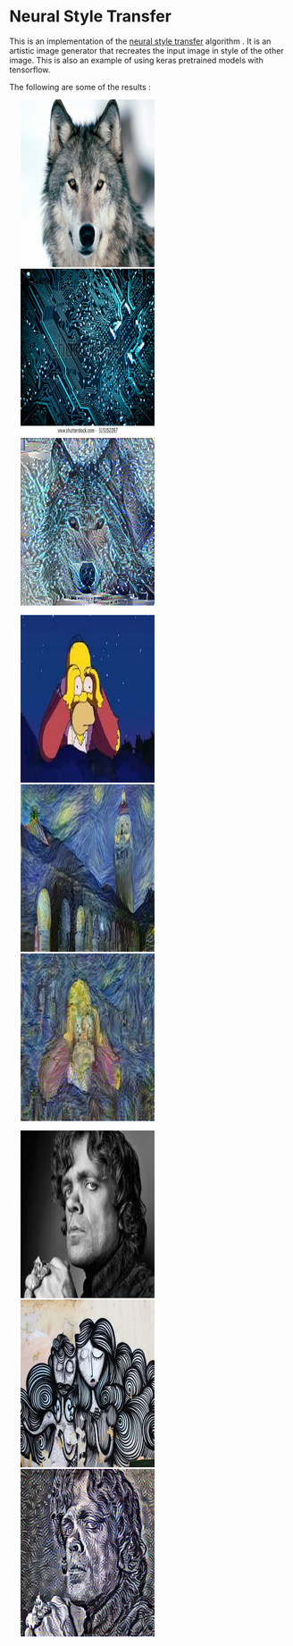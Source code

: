 # Neural Style Transfer

This is an implementation of the [neural style transfer](https://arxiv.org/pdf/1508.06576v2.pdf) algorithm . It is an artistic image generator that recreates the input image in style of the other image. This is also an example of using keras pretrained models with tensorflow. 

The following are some of the results : 

<img src=/final_output/wolf.jpg  width="240" height="300" hspace="20" alt="content" title="content" /> <img src=/final_output/chip.jpg width="240" height="300" hspace="20"/> <img src=/final_output/out_wolf_chip.png width="240" height="300" hspace="20"/>

<img src=/final_output/content.png width="240" height="300" hspace="20"/>   <img src=/final_output/style.jpeg width="240" height="300" hspace="20"/> <img src=/final_output/out_content_style.png width="240" height="300" hspace="20"/>

<img src=/final_output/tyrion.jpeg width="240" height="300" hspace="20"/>   <img src=/final_output/athena.jpg width="240" height="300" hspace="20"/> <img src=/final_output/out_tyrion_athena.png width="240" height="300" hspace="20"/>

